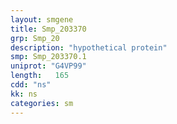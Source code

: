 ```yaml
---
layout: smgene
title: Smp_203370
grp: Smp_20
description: "hypothetical protein"
smp: Smp_203370.1
uniprot: "G4VP99"
length:   165
cdd: "ns"
kk: ns
categories: sm
---
```

